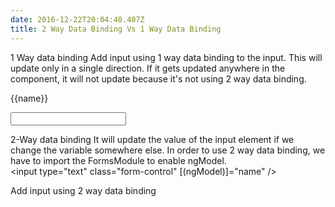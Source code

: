 ```yaml
---
date: 2016-12-22T20:04:40.407Z
title: 2 Way Data Binding Vs 1 Way Data Binding
---
```

1 Way data binding
Add input using 1 way data binding to the input.  This will update only in a single direction.  If it gets updated anywhere in the component, it will not update because it's not using 2 way data binding.
<p>{{name}}</p>
<input type="text" class="form-control" (input)="$event" />

2-Way data binding
It will update the value of the input element if we change the variable somewhere else.  In order to use 2 way data binding, we have to import the FormsModule to enable ngModel.  
<input type="text" class="form-control" [(ngModel)]="name" />

Add input using 2 way data binding

